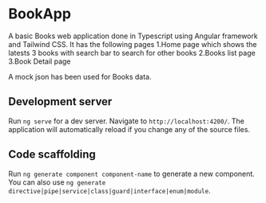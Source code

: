 # BookApp

A basic Books web application done in Typescript using Angular framework and Tailwind CSS. It has the following pages
1.Home page which shows the latests 3 books with search bar to search for other books 
2.Books list page
3.Book Detail page

A mock json has been used for Books data. 



## Development server

Run `ng serve` for a dev server. Navigate to `http://localhost:4200/`. The application will automatically reload if you change any of the source files.

## Code scaffolding

Run `ng generate component component-name` to generate a new component. You can also use `ng generate directive|pipe|service|class|guard|interface|enum|module`.

